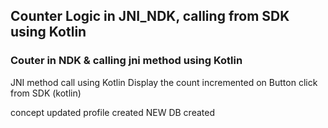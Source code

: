 ## Counter Logic in JNI_NDK, calling from SDK using Kotlin

### Couter in NDK & calling jni method using Kotlin 
JNI method call using Kotlin
Display the count incremented on Button click from SDK (kotlin)

 concept updated
profile created
NEW DB created
